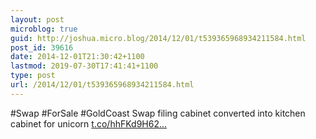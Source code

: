 ```yaml
---
layout: post
microblog: true
guid: http://joshua.micro.blog/2014/12/01/t539365968934211584.html
post_id: 39616
date: 2014-12-01T21:30:42+1100
lastmod: 2019-07-30T17:41:41+1100
type: post
url: /2014/12/01/t539365968934211584.html
---
```

#Swap #ForSale #GoldCoast Swap filing cabinet converted into kitchen cabinet for unicorn [t.co/hhFKd9H62...](http://t.co/hhFKd9H62a)
